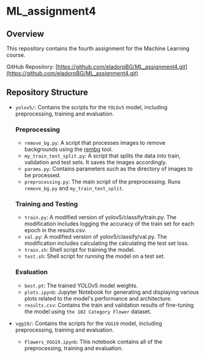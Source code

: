 # ML_assignment4

## Overview
This repository contains the fourth assignment for the Machine Learning course.

GitHub Repository: [https://github.com/eladorpBG/ML_assignment4.git](https://github.com/eladorpBG/ML_assignment4.git)

## Repository Structure
- `yolov5/`: Contains the scripts for the `YOLOv5` model, including preprocessing, training and evaluation.
  ### Preprocessing
  - `remove_bg.py`: A script that processes images to remove backgrounds using the [rembg](https://github.com/danielgatis/rembg.git) tool.
  - `my_train_test_split.py`: A script that splits the data into train, validation and test sets. It saves the images accordingly.
  - `params.py`: Contains parameters such as the directory of images to be processed.
  - `preprocessing.py`: The main script of the preprocessing. Runs `remove_bg.py` and `my_train_test_split`.
  ### Training and Testing
  - `train.py`: A modified version of yolov5/classify/train.py. The modification includes logging the accuracy of the train set for each epoch in the results.csv.
  - `val.py`: A modified version of yolov5/classify/val.py. The modification includes calculating the calculating the test set loss.
  - `train.sh`: Shell script for training the model.
  - `test.sh`: Shell script for running the model on a test set.
  ### Evaluation
  - `best.pt`: The trained YOLOv5 model weights.
  - `plots.ipynb`: Jupyter Notebook for generating and displaying various plots related to the model's performance and architecture.
  - `results.csv`: Contains the train and validation results of fine-tuning the model using `the 102 Category Flower` dataset.
 
- `vgg19/`: Contains the scripts for the `VGG19` model, including preprocessing, training and evaluation.
  - `Flowers_VGG19.ipynb`: This notebook contains all of the preprocessing, training and evaluation.
